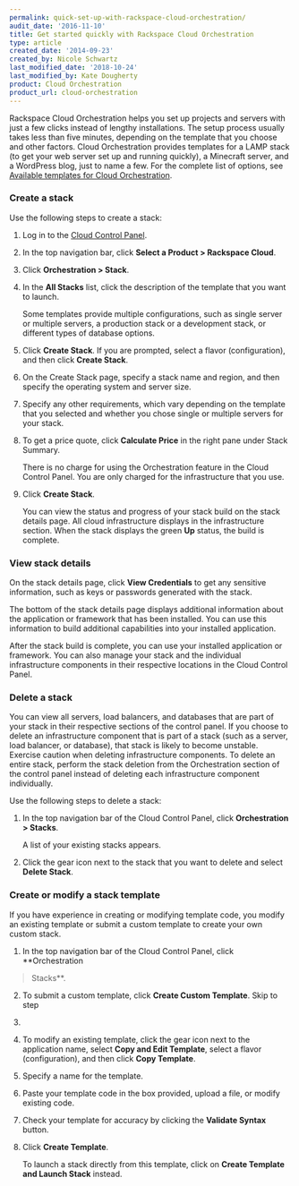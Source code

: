 ```yaml
---
permalink: quick-set-up-with-rackspace-cloud-orchestration/
audit_date: '2016-11-10'
title: Get started quickly with Rackspace Cloud Orchestration
type: article
created_date: '2014-09-23'
created_by: Nicole Schwartz
last_modified_date: '2018-10-24'
last_modified_by: Kate Dougherty
product: Cloud Orchestration
product_url: cloud-orchestration
---
```


Rackspace Cloud Orchestration helps you set up projects and servers with just a
few clicks instead of lengthy installations. The setup process usually takes
less than five minutes, depending on the template that you choose and other
factors. Cloud Orchestration provides templates for a LAMP stack (to get your
web server set up and running quickly), a Minecraft server, and a WordPress
blog, just to name a few. For the complete list of options, see
[Available templates for Cloud
Orchestration](/how-to/available-templates-for-cloud-orchestration).

### Create a stack

Use the following steps to create a stack:

1. Log in to the [Cloud Control Panel](https://login.rackspace.com/).

2. In the top navigation bar, click **Select a Product > Rackspace Cloud**.

3. Click **Orchestration > Stack**.

4. In the **All Stacks** list, click the description of the template that you
want to launch.

   Some templates provide multiple configurations, such as single server or
   multiple servers, a production stack or a development stack, or
   different types of database options.

5. Click **Create Stack**. If you are prompted, select a flavor (configuration), and then click **Create Stack**.

6. On the Create Stack page, specify a stack name and region, and then specify
the operating system and server size.

7. Specify any other requirements, which vary depending on the template that
you selected and whether you chose single or multiple servers for your stack.

8. To get a price quote, click **Calculate Price** in the right pane under
Stack Summary.

   There is no charge for using the Orchestration feature in the Cloud Control Panel. You are only charged for the infrastructure that you use.

9. Click **Create Stack**.

    You can view the status and progress of your stack build on the stack
    details page. All cloud infrastructure displays in the infrastructure
    section. When the stack displays the green **Up** status, the build is
    complete.

### View stack details

On the stack details page, click **View Credentials** to get any sensitive
information, such as keys or passwords generated with the stack.

The bottom of the stack details page displays additional information about the
application or framework that has been installed. You can use this information
to build additional capabilities into your installed application.

After the stack build is complete, you can use your installed application or
framework. You can also manage your stack and the individual infrastructure
components in their respective locations in the Cloud Control Panel.

### Delete a stack

You can view all servers, load balancers, and databases that are part of your
stack in their respective sections of the control panel. If you choose to
delete an infrastructure component that is part of a stack (such as a server,
load balancer, or database), that stack is likely to become unstable. Exercise
caution when deleting infrastructure components. To delete an entire stack,
perform the stack deletion from the Orchestration section of the control panel
instead of deleting each infrastructure component individually.

Use the following steps to delete a stack:

1. In the top navigation bar of the Cloud Control Panel, click
   **Orchestration > Stacks**.

    A list of your existing stacks appears.

2. Click the gear icon next to the stack that you want to delete and select
   **Delete Stack**.

### Create or modify a stack template

If you have experience in creating or modifying template code, you modify an
existing template or submit a custom template to create your own custom stack.

1. In the top navigation bar of the Cloud Control Panel, click **Orchestration
> Stacks**.

2. To submit a custom template, click **Create Custom Template**. Skip to step
4.

3. To modify an existing template, click the gear icon next to the application
name, select **Copy and Edit Template**, select a flavor (configuration), and
then click **Copy Template**.

4. Specify a name for the template.

5. Paste your template code in the box provided, upload a file, or modify
existing code.

6. Check your template for accuracy by clicking the **Validate Syntax** button.

7. Click **Create Template**.

   To launch a stack directly from this template, click on **Create Template
   and Launch Stack** instead.
